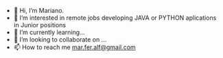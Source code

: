 - 👋 Hi, I’m Mariano.
- 👀 I’m interested in remote jobs developing JAVA or PYTHON aplications in Junior positions
- 🌱 I’m currently learning...
- 💞️ I’m looking to collaborate on ...
- 📫 How to reach me mar.fer.alf@gmail.com

<!---
gambetax/gambetax is a ✨ special ✨ repository because its `README.md` (this file) appears on your GitHub profile.
You can click the Preview link to take a look at your changes.
--->
